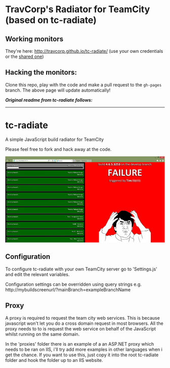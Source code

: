 TravCorp's Radiator for TeamCity (based on tc-radiate)
==========

Working monitors
-------------
They're here: http://travcorp.github.io/tc-radiate/
(use your own credentials or the [shared one](http://ttcwiki/display/itropics/Passwords+to+production#Passwordstoproduction-teamcitysharedaccount))

Hacking the monitors:
-------------
Clone this repo, play with the code and make a pull request to the `gh-pages` branch. The above page will update automatically!



**_Original readme from tc-radiate follows:_**

-------------

tc-radiate
==========
A simple JavaScript build radiator for TeamCity

Please feel free to fork and hack away at the code.

![Screenshot](screenshot.jpg "Screenshot")

Configuration
-------------
To configure tc-radiate with your own TeamCity server go to 'Settings.js' and edit the relevant variables.

Configuration settings can be overridden using query strings e.g. http://mybuildscreenurl/?mainBranch=exampleBranchName

Proxy
-----
A proxy is required to request the team city web services. This is because javascript won't let you do a cross domain request in most browsers. All the proxy needs to to is request the web service on behalf of the JavaScript whilst running on the same domain.

In the 'proxies' folder there is an example of a an ASP.NET proxy which needs to be ran on IIS, i'll try add more examples in other languages when i get the chance.
If you want to use this, just copy it into the root tc-radiate folder and hook the folder up to an IIS website.
